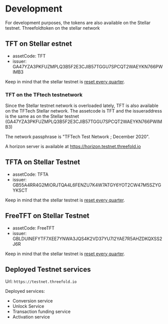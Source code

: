 # Development

For development purposes, the tokens are also available on the Stellar testnet.
Threefoldtoken on the stellar network

## TFT on Stellar estnet

- assetCode: TFT
- issuer: GA47YZA3PKFUZMPLQ3B5F2E3CJIB57TGGU7SPCQT2WAEYKN766PWIMB3

Keep in mind that the stellar testnet is [reset every quarter](https://www.stellar.org/developers/guides/concepts/test-net.html#periodic-reset-of-testnet-data).

### TFT on the TFtech testnetwork

Since the Stellar testnet network is overloaded lately, TFT is also available on the TFTech Stellar network.
The assetcode is TFT and the issueraddress is the same as on the Stellar testnet (GA47YZA3PKFUZMPLQ3B5F2E3CJIB57TGGU7SPCQT2WAEYKN766PWIMB3)

The network passphrase is  "TFTech Test Network ; December 2020".

A horizon server is available at https://horizon.testnet.threefold.io

## TFTA on Stellar Testnet

- assetCode: TFTA
- issuer: GB55A4RR4G2MIORJTQA4L6FENZU7K4W7ATGY6YOT2CW47M5SZYGYKSCT

Keep in mind that the stellar testnet is [reset every quarter](https://www.stellar.org/developers/guides/concepts/test-net.html#periodic-reset-of-testnet-data).

## FreeTFT on Stellar Testnet

- assetCode: FreeTFT
- issuer: GBLDUINEFYTF7XEE7YNWA3JQS4K2VD37YU7I2YAE7R5AHZDKQXSS2J6R

Keep in mind that the stellar testnet is [reset every quarter](https://www.stellar.org/developers/guides/concepts/test-net.html#periodic-reset-of-testnet-data).

## Deployed Testnet services

Url: `https://testnet.threefold.io`

Deployed services:

- Conversion service
- Unlock Service
- Transaction funding service
- Activation service
